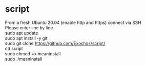 # script
From a fresh Ubuntu 20.04 (enable http and https) connect via SSH<br>
Please enter line by line<br>
sudo apt update<br>
sudo apt install -y git<br>
sudo git clone https://github.com/Exochos/script/<br>
cd script<br>
sudo chmod +x meaninstall <br>
sudo ./meaninstall <br>
